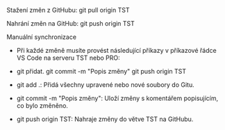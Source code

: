 Stažení změn z GitHubu: git pull origin TST

Nahrání změn na GitHub: git push origin TST

Manuální synchronizace 
- Při každé změně musíte provést následující příkazy v příkazové řádce VS Code na serveru TST nebo PRO:

- git přidat. git commit -m "Popis změny" git push origin TST

- git add .: Přidá všechny upravené nebo nové soubory do Gitu.
- git commit -m "Popis změny": Uloží změny s komentářem popisujícím, co bylo změněno.
- git push origin TST: Nahraje změny do větve TST na GitHubu.
